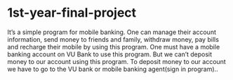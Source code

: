# 1st-year-final-project
It’s a simple program for mobile banking. One can manage their account information, send money to friends and family, withdraw money, pay bills and recharge their mobile by using this program. One must have a mobile banking account on VU Bank to use this program. But we can’t deposit money to our account using this program. To deposit money to our account we have to go to the VU bank or mobile banking agent(sign in program)..
